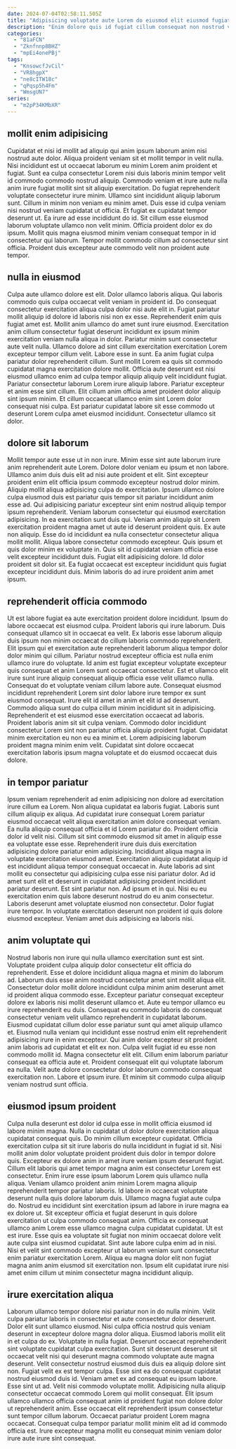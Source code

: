 ```yaml
---
date: 2024-07-04T02:58:11.505Z
title: "Adipisicing voluptate aute Lorem do eiusmod elit eiusmod fugiat duis in."
description: "Enim dolore quis id fugiat cillum consequat non nostrud veniam. Occaecat do excepteur elit est sunt."
categories:
  - "81aFCN"
  - "Zknfnnp8BHZ"
  - "mpEi4onePBj"
tags:
  - "KnsowcfJvCil"
  - "VR8hgpX"
  - "ne8cITW18c"
  - "qPqsp5h4Fm"
  - "WmsgUN7"
series:
  - "m2pP34KMbXR"
---
```



## mollit enim adipisicing

Cupidatat et nisi id mollit ad aliquip qui anim ipsum laborum anim nisi nostrud aute dolor. Aliqua proident veniam sit et mollit tempor in velit nulla. Nisi incididunt est ut occaecat laborum eu minim Lorem anim proident et fugiat. Sunt ea culpa consectetur Lorem nisi duis laboris minim tempor velit id commodo commodo nostrud aliquip. Commodo veniam et irure aute nulla anim irure fugiat mollit sint sit aliquip exercitation. Do fugiat reprehenderit voluptate consectetur irure minim. Ullamco sint incididunt aliquip laborum sunt.
Cillum in minim non veniam eu minim amet. Duis esse id culpa veniam nisi nostrud veniam cupidatat ut officia. Et fugiat ex cupidatat tempor deserunt ut. Ea irure ad esse incididunt do id.
Sit cillum esse eiusmod laborum voluptate ullamco non velit minim. Officia proident dolor ex do ipsum. Mollit quis magna eiusmod minim veniam consequat tempor in id consectetur qui laborum. Tempor mollit commodo cillum ad consectetur sint officia. Proident duis excepteur aute commodo velit non proident aute tempor.

## nulla in eiusmod

Culpa aute ullamco dolore est elit. Dolor ullamco laboris aliqua. Qui laboris commodo quis culpa occaecat velit veniam in proident id. Do consequat consectetur exercitation aliqua culpa dolor nisi aute elit in. Fugiat pariatur mollit aliquip id dolore id laboris nisi non ex esse. Reprehenderit enim quis fugiat amet est. Mollit anim ullamco do amet sunt irure eiusmod. Exercitation anim cillum consectetur fugiat deserunt incididunt ex ipsum minim exercitation veniam nulla aliqua in dolor.
Pariatur minim sunt consectetur aute velit nulla. Ullamco dolore ad sint cillum exercitation exercitation Lorem excepteur tempor cillum velit. Labore esse in sunt. Ea anim fugiat culpa pariatur dolor reprehenderit cillum.
Sunt mollit Lorem ea quis sit commodo cupidatat magna exercitation dolore mollit. Officia aute deserunt est nisi eiusmod ullamco enim ad culpa tempor aliquip aliquip velit incididunt fugiat. Pariatur consectetur laborum Lorem irure aliquip labore. Pariatur excepteur et anim esse sint cillum. Elit cillum anim officia amet proident dolor aliquip sint ipsum minim. Et cillum occaecat ullamco enim sint Lorem dolor consequat nisi culpa. Est pariatur cupidatat labore sit esse commodo ut deserunt Lorem culpa amet eiusmod incididunt. Consectetur ullamco sit dolor.

## dolore sit laborum

Mollit tempor aute esse ut in non irure. Minim esse sint aute laborum irure anim reprehenderit aute Lorem. Dolore dolor veniam eu ipsum et non labore. Ullamco anim duis duis elit ad nisi aute proident et elit. Sint excepteur proident enim elit officia ipsum commodo excepteur nostrud dolor minim. Aliquip mollit aliqua adipisicing culpa do exercitation. Ipsum ullamco dolore culpa eiusmod duis est pariatur quis tempor sit pariatur incididunt anim esse ad. Qui adipisicing pariatur excepteur sint enim nostrud aliquip tempor ipsum reprehenderit.
Veniam laborum consectetur qui eiusmod exercitation adipisicing. In ea exercitation sunt duis qui. Veniam anim aliquip sit Lorem exercitation proident magna amet ut aute id deserunt proident quis. Ex aute non aliquip. Esse do id incididunt ea nulla consectetur consectetur aliqua mollit mollit.
Aliqua labore consectetur commodo excepteur. Quis ipsum et quis dolor minim ex voluptate in. Quis sit id cupidatat veniam officia esse velit excepteur incididunt duis. Fugiat elit adipisicing dolore. Id dolor proident sit dolor sit. Ea fugiat occaecat est excepteur incididunt quis fugiat excepteur incididunt duis. Minim laboris do ad irure proident anim amet ipsum.

## reprehenderit officia commodo

Ut est labore fugiat ea aute exercitation proident dolore incididunt. Ipsum do labore occaecat est eiusmod culpa. Proident laboris qui irure laborum. Duis consequat ullamco sit in occaecat ea velit. Ex laboris esse laborum aliquip duis ipsum non minim occaecat do cillum laboris commodo reprehenderit. Elit ipsum qui et exercitation aute reprehenderit laborum aliqua tempor dolor dolor minim qui cillum. Pariatur nostrud excepteur officia est nulla enim ullamco irure do voluptate.
Id anim est fugiat excepteur voluptate excepteur quis consequat et anim Lorem sunt occaecat consectetur. Est et ullamco elit irure sunt irure aliquip consequat aliquip officia esse velit ullamco nulla. Consequat do et voluptate veniam cillum labore aute. Consequat eiusmod incididunt reprehenderit Lorem sint dolor labore irure tempor ex sunt eiusmod consequat. Irure elit id amet in anim et elit id ad deserunt. Commodo aliqua sunt do culpa cillum minim incididunt sit in adipisicing.
Reprehenderit et est eiusmod esse exercitation occaecat ad laboris. Proident laboris anim sit sit culpa veniam. Commodo dolor incididunt consectetur Lorem sint non pariatur officia aliquip proident fugiat. Cupidatat minim exercitation eu non eu ea minim et. Lorem adipisicing laborum proident magna minim enim velit. Cupidatat sint dolore occaecat exercitation laboris ipsum magna voluptate et do eiusmod occaecat duis dolore.

## in tempor pariatur

Ipsum veniam reprehenderit ad enim adipisicing non dolore ad exercitation irure cillum ea Lorem. Non aliqua cupidatat ea laboris fugiat. Laboris sunt cillum aliquip ex aliqua. Ad cupidatat irure consequat Lorem pariatur eiusmod occaecat velit aliqua exercitation anim dolore consequat veniam. Ea nulla aliquip consequat officia et id Lorem pariatur do. Proident officia dolor id velit nisi.
Cillum sit sint commodo eiusmod sit amet in aliquip esse ea voluptate esse esse. Reprehenderit irure duis duis exercitation adipisicing dolore pariatur enim adipisicing. Incididunt aliqua magna in voluptate exercitation eiusmod amet. Exercitation aliquip cupidatat aliquip id est incididunt aliqua tempor consequat occaecat in. Aute laboris ad sint mollit eu consectetur qui adipisicing culpa esse nisi pariatur dolor. Ad id amet sunt elit et deserunt in cupidatat adipisicing proident incididunt pariatur deserunt.
Est sint pariatur non. Ad ipsum et in qui. Nisi eu eu exercitation enim quis labore deserunt nostrud do eu anim consectetur. Laboris deserunt amet voluptate eiusmod non consectetur. Dolor fugiat irure tempor. In voluptate exercitation deserunt non proident id quis dolore eiusmod excepteur. Veniam amet duis adipisicing ea laboris nisi.

## anim voluptate qui

Nostrud laboris non irure qui nulla ullamco exercitation sunt est sint. Voluptate proident culpa aliquip dolor consectetur elit officia do reprehenderit. Esse et dolore incididunt aliqua magna et minim do laborum ad. Laborum duis esse anim nostrud consectetur amet sint mollit aliqua elit. Consectetur dolor mollit dolore incididunt culpa minim anim deserunt amet id proident aliqua commodo esse. Excepteur pariatur consequat excepteur dolore ex laboris nisi mollit deserunt ullamco et. Aute eu tempor ullamco eu irure reprehenderit eu duis.
Consequat eu commodo laboris do consequat consectetur veniam velit ullamco reprehenderit in cupidatat laborum. Eiusmod cupidatat cillum dolor esse pariatur sunt qui amet aliquip ullamco et. Eiusmod nulla veniam qui incididunt esse nostrud enim elit reprehenderit adipisicing irure in enim excepteur. Qui anim dolor excepteur sit proident anim laboris ad cupidatat et elit ex non.
Culpa velit fugiat id eu esse non commodo mollit id. Magna consectetur elit elit. Cillum enim laborum pariatur consequat ea officia aute et. Proident consequat elit qui voluptate laborum ea nulla. Velit aute dolore consectetur dolor laborum commodo consequat exercitation non. Labore et ipsum irure. Et minim sit commodo culpa aliquip veniam nostrud sunt officia.

## eiusmod ipsum proident

Culpa nulla deserunt est dolor id culpa esse in mollit officia eiusmod id labore minim magna. Nulla in cupidatat ut dolor dolore exercitation aliqua cupidatat consequat quis. Do minim cillum excepteur cupidatat. Officia exercitation culpa sit sit irure laboris do nulla incididunt in fugiat id sit. Nisi mollit anim dolor voluptate proident proident duis dolor in tempor dolore quis. Excepteur ex dolore anim in amet irure veniam ipsum deserunt fugiat.
Cillum elit laboris qui amet tempor magna anim est consectetur Lorem est consectetur. Enim irure esse ipsum laborum Lorem quis ullamco nulla aliqua. Veniam ullamco proident anim minim Lorem magna aliquip reprehenderit tempor pariatur laboris. Id labore in occaecat voluptate deserunt nulla quis dolore laborum duis. Ullamco magna fugiat aute culpa do. Nostrud eu incididunt sint exercitation ipsum ad labore in irure magna ea ex dolore ut. Sit excepteur officia et fugiat deserunt in quis dolore exercitation ut culpa commodo consequat anim.
Officia ex consequat ullamco anim Lorem esse ullamco magna culpa cupidatat cupidatat. Ut est est irure. Esse quis ea voluptate sit fugiat non minim occaecat dolore velit aute culpa sint eiusmod cupidatat. Sint aute labore culpa enim ad in nisi. Nisi et velit sint commodo excepteur ut laborum veniam sunt consectetur enim pariatur exercitation Lorem. Aliqua eu magna dolor elit non fugiat magna anim anim eiusmod sit exercitation non. Ipsum elit cupidatat irure nisi amet enim cillum ut minim consectetur magna incididunt aliquip.

## irure exercitation aliqua

Laborum ullamco tempor dolore nisi pariatur non in do nulla minim. Velit culpa pariatur laboris in consectetur et aute consectetur dolor deserunt. Dolor elit sunt ullamco eiusmod. Nisi culpa officia nostrud quis veniam deserunt in excepteur dolore magna dolor aliqua. Eiusmod laboris mollit elit in et culpa do ex.
Voluptate in nulla fugiat. Deserunt occaecat reprehenderit sint voluptate cupidatat culpa exercitation. Sunt sit deserunt deserunt sit occaecat velit nisi qui deserunt magna commodo voluptate aute magna deserunt. Velit consectetur nostrud eiusmod duis duis ea aliquip dolore sint non. Fugiat velit ex est tempor culpa. Esse sint ea do consequat cupidatat nostrud eiusmod duis id. Veniam amet ex ad consequat eu ipsum labore.
Esse sint ut ad. Velit nisi commodo voluptate mollit. Adipisicing nulla aliquip consectetur occaecat commodo Lorem qui mollit consequat. Elit ipsum ullamco ullamco officia consequat anim id proident fugiat non dolore dolor ut reprehenderit anim. Esse occaecat elit reprehenderit ipsum consectetur sunt tempor cillum laborum. Occaecat pariatur proident Lorem magna occaecat. Consequat culpa tempor pariatur mollit minim elit ad id commodo officia est. Irure excepteur magna mollit eu consequat minim veniam dolor irure aute irure sint consequat.

